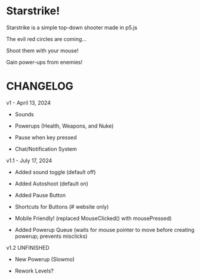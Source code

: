 # Starstrike!
Starstrike is a simple top-down shooter made in p5.js

The evil red circles are coming...

Shoot them with your mouse!

Gain power-ups from enemies!

# CHANGELOG

v1 - April 13, 2024

- Sounds

- Powerups (Health, Weapons, and Nuke)

- Pause when key pressed

- Chat/Notification System

v1.1 - July 17, 2024

- Added sound toggle (default off)

- Added Autoshoot (default on)

- Added Pause Button

- Shortcuts for Buttons (# website only)

- Mobile Friendly! (replaced MouseClicked() with mousePressed)

- Added Powerup Queue (waits for mouse pointer to move before creating powerup; prevents misclicks)

v1.2 UNFINISHED

- New Powerup (Slowmo)

- Rework Levels?